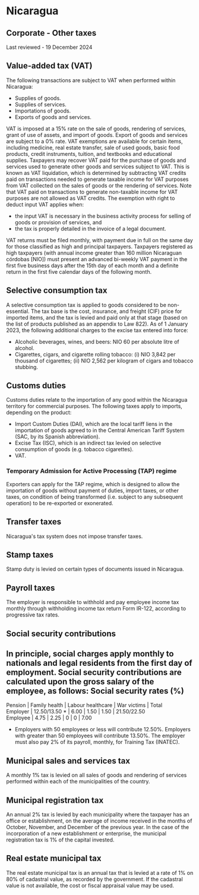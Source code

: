 # Nicaragua
## Corporate - Other taxes
Last reviewed - 19 December 2024
## Value-added tax (VAT)
The following transactions are subject to VAT when performed within Nicaragua:
  * Supplies of goods.
  * Supplies of services.
  * Importations of goods.
  * Exports of goods and services.


VAT is imposed at a 15% rate on the sale of goods, rendering of services, grant of use of assets, and import of goods. Export of goods and services are subject to a 0% rate.
VAT exemptions are available for certain items, including medicine, real estate transfer, sale of used goods, basic food products, credit instruments, tuition, and textbooks and educational supplies.
Taxpayers may recover VAT paid for the purchase of goods and services used to generate other goods and services subject to VAT. This is known as VAT liquidation, which is determined by subtracting VAT credits paid on transactions needed to generate taxable income for VAT purposes from VAT collected on the sales of goods or the rendering of services. Note that VAT paid on transactions to generate non-taxable income for VAT purposes are not allowed as VAT credits.
The exemption with right to deduct input VAT applies when:
  * the input VAT is necessary in the business activity process for selling of goods or provision of services, and
  * the tax is properly detailed in the invoice of a legal document.


VAT returns must be filed monthly, with payment due in full on the same day for those classified as high and principal taxpayers. Taxpayers registered as high taxpayers (with annual income greater than 160 million Nicaraguan córdobas [NIO]) must present an advanced bi-weekly VAT payment in the first five business days after the 15th day of each month and a definite return in the first five calendar days of the following month.
## Selective consumption tax
A selective consumption tax is applied to goods considered to be non-essential. The tax base is the cost, insurance, and freight (CIF) price for imported items, and the tax is levied and paid only at that stage (based on the list of products published as an appendix to Law 822).
As of 1 January 2023, the following additional charges to the excise tax entered into force: 
  * Alcoholic beverages, wines, and beers: NIO 60 per absolute litre of alcohol. 
  * Cigarettes, cigars, and cigarette rolling tobacco: (i) NIO 3,842 per thousand of cigarettes; (ii) NIO 2,562 per kilogram of cigars and tobacco stubbing.


## Customs duties
Customs duties relate to the importation of any good within the Nicaragua territory for commercial purposes. The following taxes apply to imports, depending on the product:
  * Import Custom Duties (DAI), which are the local tariff liens in the importation of goods agreed to in the Central American Tariff System (SAC, by its Spanish abbreviation).
  * Excise Tax (ISC), which is an indirect tax levied on selective consumption of goods (e.g. tobacco cigarettes).
  * VAT.


### Temporary Admission for Active Processing (TAP) regime
Exporters can apply for the TAP regime, which is designed to allow the importation of goods without payment of duties, import taxes, or other taxes, on condition of being transformed (i.e. subject to any subsequent operation) to be re-exported or exonerated.
## Transfer taxes
Nicaragua's tax system does not impose transfer taxes.
## Stamp taxes
Stamp duty is levied on certain types of documents issued in Nicaragua.
## Payroll taxes
The employer is responsible to withhold and pay employee income tax monthly through withholding income tax return Form IR-122, according to progressive tax rates.
## Social security contributions
In principle, social charges apply monthly to nationals and legal residents from the first day of employment. Social security contributions are calculated upon the gross salary of the employee, as follows:
Social security rates (%)  
---  
Pension | Family health | Labour healthcare | War victims | Total  
Employer | 12.50/13.50 * | 6.00 | 1.50 | 1.50 | 21.50/22.50  
Employee | 4.75 | 2.25 | 0 | 0 | 7.00  
* Employers with 50 employees or less will contribute 12.50%. Employers with greater than 50 employees will contribute 13.50%.
The employer must also pay 2% of its payroll, monthly, for Training Tax (INATEC).
## Municipal sales and services tax
A monthly 1% tax is levied on all sales of goods and rendering of services performed within each of the municipalities of the country.
## Municipal registration tax
An annual 2% tax is levied by each municipality where the taxpayer has an office or establishment, on the average of income received in the months of October, November, and December of the previous year. In the case of the incorporation of a new establishment or enterprise, the municipal registration tax is 1% of the capital invested.
## Real estate municipal tax
The real estate municipal tax is an annual tax that is levied at a rate of 1% on 80% of cadastral value, as recorded by the government. If the cadastral value is not available, the cost or fiscal appraisal value may be used.
